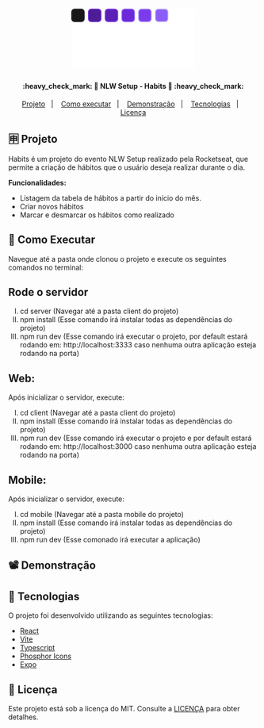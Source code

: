 <h1 align="center">
    <img alt="" title="#GithubSetupLogo" src=".github/logo.svg" width="250px" />
</h1>

<h4 align="center"> 
	:heavy_check_mark: 🚀 NLW Setup - Habits 🚀 :heavy_check_mark:
</h4>

<p align="center">
  <a href="#-projeto">Projeto</a>&nbsp;&nbsp;&nbsp;|&nbsp;&nbsp;&nbsp;
  <a href="#-como-executar">Como executar</a>&nbsp;&nbsp;&nbsp;|&nbsp;&nbsp;&nbsp;
  <a href="#%EF%B8%8F-demonstração">Demonstração</a>&nbsp;&nbsp;&nbsp;|&nbsp;&nbsp;&nbsp;
  <a href="#-tecnologias">Tecnologias</a>&nbsp;&nbsp;&nbsp;|&nbsp;&nbsp;&nbsp;
  <a href="#memo-licença">Licença</a>
</p>

## 🈸 Projeto

Habits é um projeto do evento NLW Setup realizado pela Rocketseat, que permite a criação de hábitos que o usuário deseja realizar durante o dia.

<b>Funcionalidades:</b>
- Listagem da tabela de hábitos a partir do início do mês.
- Criar novos hábitos
- Marcar e desmarcar os hábitos como realizado 


## 🔧 Como Executar
Navegue até a pasta onde clonou o projeto e execute os seguintes comandos no terminal:

<h2>Rode o servidor</h2>
<ol type="I">
	<li>cd server (Navegar até a pasta client do projeto)</li>
 	<li>npm install (Esse comando irá instalar todas as dependências do projeto)</li>
 	<li>npm run dev (Esse comando irá executar o projeto, por default estará rodando em: http://localhost:3333 caso nenhuma outra aplicação esteja rodando na porta)</li>
</ol>

<h2>Web:</h2>
  Após inicializar o servidor, execute:
 <ol type="I">
	<li>cd client (Navegar até a pasta client do projeto)</li>
	<li>npm install (Esse comando irá instalar todas as dependências do projeto)</li>
  <li>npm run dev (Esse comando irá executar o projeto e por default estará rodando em: http://localhost:3000 caso nenhuma outra aplicação esteja rodando na porta)</li>
</ol>
	
<h2>Mobile:</h2>
  Após inicializar o servidor, execute:
<ol type="I">
	<li>cd mobile (Navegar até a pasta mobile do projeto)</li>
	<li>npm install (Esse comando irá instalar todas as dependências do projeto)</li>
	<li>npm run dev (Esse comonado irá executar a aplicação)</li>
</ol>

## 📽️ Demonstração


## 🚀 Tecnologias

O projeto foi desenvolvido utilizando as seguintes tecnologias:

- [React](https://reactjs.org)
- [Vite](https://vitejs.dev)
- [Typescript](https://www.typescriptlang.org)
- [Phosphor Icons](https://phosphoricons.com)
- [Expo](https://expo.dev)

## :memo: Licença
Este projeto está sob a licença do MIT. Consulte a [LICENÇA](LICENSE) para obter detalhes.
